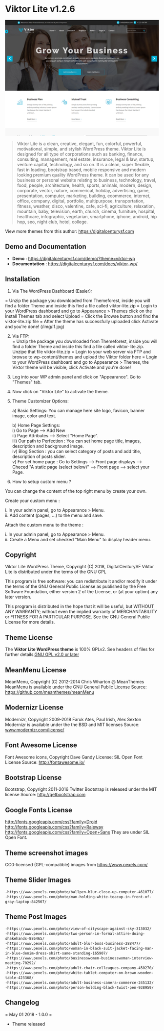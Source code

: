 # Viktor Lite v1.2.6
![Viktor Lite - Free Wordpress Theme](/screenshot.png)

> Viktor Lite is a clean, creative, elegant, fun, colorful, powerful, motivational, simple, and stylish WordPress theme. Viktor Lite is designed for all type of corporations such as banking, finance, consulting, management, real estate, insurance, legal & law, startup, venture capital, technology, and so on. It is a clean, super flexible, fast in loading, bootstrap based, mobile responsive and modern looking premium quality WordPress theme. It can be used for any business or personal website relating to business, technology, travel, food, people, architecture, health, sports, animals, modern, design, corporate, vector, nature, commerical, holiday, advertising, game, presentation, computer, marketing, building, ecommerce, internet, office, company, digital, portfolio, multipurpose, transportation, fitness, weather, disco, valentine, cafe, sci-fi, agriculture, relaxation, mountain, baby, television, earth, church, cinema, furniture, hospital, healthcare, infographic, vegetarian, smartphone, iphone, android, hip hop, seo, night club, hotel, college.

View more themes from this author: https://digitalcenturysf.com

## Demo and Documentation
* **Demo** : https://digitalcenturysf.com/demo/?theme=viktor-wp
* **Documentation** : https://digitalcenturysf.com/docs/viktor-wp/

## Installation 

1. Via The WordPress Dashboard (Easier):  

 = Unzip the package you downloaded from Themeforest, inside you will find a folder Theme and inside this find a file called viktor-lite.zip
 = Login to your WordPress dashboard and go to Appearance > Themes click on the Install Themes tab and select Upload
 = Click the Browse button and find the viktor-lite.zip file
 = After the theme has successfully uploaded click Activate and you're done!
 (/img/i1.jpg)

 
2. Via FTP:  
 = Unzip the package you downloaded from Themeforest, inside you will find a folder Theme and inside this find a file called viktor-lite.zip. Unzipe that file viktor-lite.zip
 = Login to your web server via FTP and browse to wp-content/themes and upload the Viktor folder here
 = Login to your WordPress dashboard and go to Appearance > Themes, the Viktor theme will be visible, click Activate and you're done!
 
3. Log into your WP admin panel and click on "Appearance". Go to "Themes" tab.  

4. Now click on "Viktor Lite" to activate the theme.  

5. Theme Customizer	Options:  

	a) Basic Settings:
           You can manage here site logo, favicon, banner image, color and text.	  

	b) Home Page Settings:   
		i)		Go to Page --> Add New   
		ii)		Page Attributes --> Select "Home Page".   
		iii)	Our path to Perfection : You can set home page title, images, description and background image.    
        iv)		Blog Section : you can select category of posts and add title, description of posts slider.  
		v)		For set home page : Go to Settings	-->	Front page displays	--> Checed  "A static page (select below)" --> Front page --> select your Page.  
                 
7. How to setup custom menu ?  

You can change the content of the top right menu by create your own.  

Create your custom menu :  

i. In your admin panel, go to Appearance > Menu.  
ii. Add content (pages, ...) to the menu and save.  

Attach the custom menu to the theme :  

i. In your admin panel, go to Appearance > Menu.  
ii. Create a Menu and set checked "Main Menu" to display header menu.  
 	

## Copyright

Viktor Lite WordPress Theme, Copyright (C) 2018, DigitalCenturySF
Viktor Lite is distributed under the terms of the GNU GPL

This program is free software: you can redistribute it and/or modify
it under the terms of the GNU General Public License as published by
the Free Software Foundation, either version 2 of the License, or
(at your option) any later version.

This program is distributed in the hope that it will be useful,
but WITHOUT ANY WARRANTY; without even the implied warranty of
MERCHANTABILITY or FITNESS FOR A PARTICULAR PURPOSE. See the
GNU General Public License for more details.



## Theme License
The **Viktor Lite WordPress theme** is 100% GPLv2. See headers of files for further details.[GNU GPL v2.0 or later](http://www.gnu.org/licenses/gpl-2.0.html)


## MeanMenu License
MeanMenu, Copyright (C) 2012-2014 Chris Wharton @ MeanThemes
MeanMenu is available under the GNU General Public License
Source: https://github.com/meanthemes/meanMenu


## Modernizr License
Modernizr, Copyright 2009-2018 Faruk Ates, Paul Irish, Alex Sexton
Modernizr is available under the the BSD and MIT licenses
Source: www.modernizr.com/license/
 

## Font Awesome License
Font Awesome icons, Copyright Dave Gandy
License: SIL Open Font License
Source: http://fontawesome.io/

 
## Bootstrap License
Bootstrap, Copyright 2011-2016 Twitter
Bootstrap is released under the MIT license
Source: http://getbootstrap.com


## Google Fonts License
http://fonts.googleapis.com/css?family=Droid
http://fonts.googleapis.com/css?family=Raleway
http://fonts.googleapis.com/css?family=Open+Sans
They are under SIL Open Font.


## Theme screenshot images
CC0-licensed (GPL-compatible) images from https://www.pexels.com/

## Theme Slider Images
	-https://www.pexels.com/photo/ballpen-blur-close-up-computer-461077/
	-https://www.pexels.com/photo/man-holding-white-teacup-in-front-of-gray-laptop-842567/ 

## Theme Post Images
	-https://www.pexels.com/photo/view-of-cityscape-against-sky-313032/ 
	-https://www.pexels.com/photo/two-person-in-formal-attire-doing-shakehands-886465/
	-https://www.pexels.com/photo/adult-blur-boss-business-288477/
	-https://www.pexels.com/photo/woman-in-black-suit-jacket-facing-man-in-blue-denim-dress-shirt-same-standing-165907/
	-https://www.pexels.com/photo/businesswomen-businesswoman-interview-meeting-70292/
	-https://www.pexels.com/photo/adult-chair-colleagues-company-450270/
	-https://www.pexels.com/photo/white-tablet-computer-on-brown-wooden-table-423368/
	-https://www.pexels.com/photo/adult-business-camera-commerce-245132/
	-https://www.pexels.com/photo/person-holding-black-twist-pen-938959/


## Changelog 
  
= May 01 2018 - 1.0.0 =
* Theme released
  
